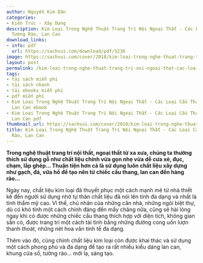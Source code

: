 ```yaml
---
author: Nguyễn Kim Dân
categories:
- Kiến Trúc - Xây Dựng
description: Kim Loại Trong Nghệ Thuật Trang Trí Nội Ngoại Thất - Các Loại Cầu Thang,
  Tường Rào, Lan Can
download_links:
- info: pdf
  url: https://sachvui.com/download/pdf/5236
image: https://sachvui.com/cover/2018/kim-loai-trong-nghe-thuat-trang-tri-noi-ngoai-that-cac-loai-cau-thang-tuong-rao-lan-can.jpg
layout: post
permalink: /kim-loai-trong-nghe-thuat-trang-tri-noi-ngoai-that-cac-loai-cau-thang-tuong-rao.html
tags:
- tải sách miễn phí
- tải sách nhanh
- tải ebooks miễn phí
- pdf miễn phí
- Kim Loại Trong Nghệ Thuật Trang Trí Nội Ngoại Thất - Các Loại Cầu Thang, Tường Rào,
  Lan Can ebook
- Kim Loại Trong Nghệ Thuật Trang Trí Nội Ngoại Thất - Các Loại Cầu Thang, Tường Rào,
  Lan Can pdf
thumbnail_url: https://sachvui.com/cover/2018/kim-loai-trong-nghe-thuat-trang-tri-noi-ngoai-that-cac-loai-cau-thang-tuong-rao-lan-can.jpg
title: Kim Loại Trong Nghệ Thuật Trang Trí Nội Ngoại Thất - Các Loại Cầu Thang, Tường
  Rào, Lan Can
---
```


 <div class="item-desc text-justify"> <p><strong>Trong nghệ thuật trang trí nội thất, ngoại thất từ xa xưa, chúng ta thường thích sử dụng gỗ như chất liệu chính vừa gọn nhẹ vừa dễ cưa xẻ, đục, chạm, lắp ghép... Thuận tiện hơn cả là sử dụng luôn chất liệu xây dựng như gạch, đá, vữa hồ để tạo nên từ chiếc cầu thang, lan can đến hàng rào...</strong></p><p>Ngày nay, chất liệu kim loại đã thuyết phục một cách mạnh mẽ từ nhà thiết kế đến người sử dụng nhờ tự thân chất liệu đã nói lên tính đa dạng và nhất là tính thẩm mỹ cao. Vì thế, chủ nhân của những căn nhà, những ngôi biệt thự, dù có khó tính một cách chính đáng đến mấy chăng nữa, cũng sẽ hài lòng ngay khi có được những chiếc cầu thang thích hợp với diện tích, không gian sẵn có, được trang trí một cách tài tình bằng những đường cong uốn lượn thanh thoát, những nét hoa văn tinh tế đa dạng.</p><p>Thêm vào đó, cũng chính chất liệu kim loại còn được khai thác và sử dụng một cách phong phú và đa dạng để tạo ra rất nhiều kiểu dáng lan can, khung cửa sổ, tường rào... mới lạ, sáng tạo. </p> </div>